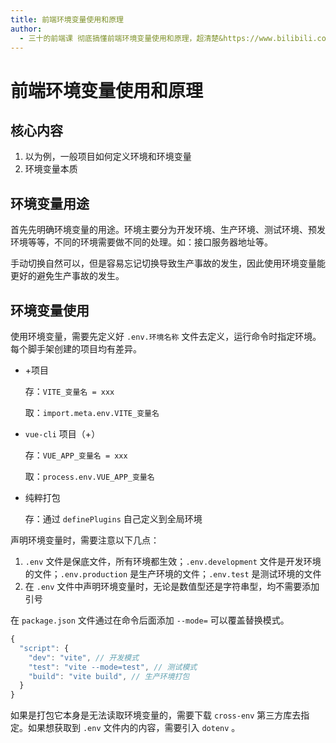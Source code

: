 ```yaml
---
title: 前端环境变量使用和原理
author:
  - 三十的前端课 彻底搞懂前端环境变量使用和原理，超清楚&https://www.bilibili.com/video/BV1fg4y1Q7EA/
---
```


# 前端环境变量使用和原理

## 核心内容

1. 以<word text="Vue" />为例，一般项目如何定义环境和环境变量
2. 环境变量本质

## 环境变量用途

首先先明确环境变量的用途。环境主要分为开发环境、生产环境、测试环境、预发环境等等，不同的环境需要做不同的处理。如：接口服务器地址等。

手动切换自然可以，但是容易忘记切换导致生产事故的发生，因此使用环境变量能更好的避免生产事故的发生。

## 环境变量使用

使用环境变量，需要先定义好 `.env.环境名称` 文件去定义，运行命令时指定环境。每个脚手架创建的项目均有差异。

- <word text="Vite" />+<word text="Vue3" />项目

  存：`VITE_变量名 = xxx`

  取：`import.meta.env.VITE_变量名`

- `vue-cli` 项目（<word text="Webpack" />+<word text="Vue2" />）

  存：`VUE_APP_变量名 = xxx`

  取：`process.env.VUE_APP_变量名`

- 纯粹<word text="Webpack" />打包

  存：通过 `definePlugins` 自己定义到全局环境

声明环境变量时，需要注意以下几点：

1. `.env` 文件是保底文件，所有环境都生效；`.env.development` 文件是开发环境的文件；`.env.production` 是生产环境的文件；`.env.test` 是测试环境的文件
2. 在 `.env` 文件中声明环境变量时，无论是数值型还是字符串型，均不需要添加引号

在 `package.json` 文件通过在命令后面添加 `--mode=` 可以覆盖替换模式。

```js [package.json]
{
  "script": {
    "dev": "vite", // 开发模式
    "test": "vite --mode=test", // 测试模式
    "build": "vite build", // 生产环境打包
  }
}
```

如果是<word text="Webpack" />打包它本身是无法读取环境变量的，需要下载 `cross-env` 第三方库去指定。如果想获取到 `.env` 文件内的内容，需要引入 `dotenv` 。
